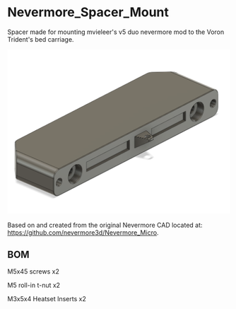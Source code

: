 # Nevermore_Spacer_Mount
Spacer made for mounting mvieleer's v5 duo nevermore mod to the Voron Trident's bed carriage.

<img src="nevermore_spacer.png" width="800">

Based on and created from the original Nevermore CAD located at: https://github.com/nevermore3d/Nevermore_Micro.

## BOM

M5x45 screws x2

M5 roll-in t-nut x2

M3x5x4 Heatset Inserts x2 

